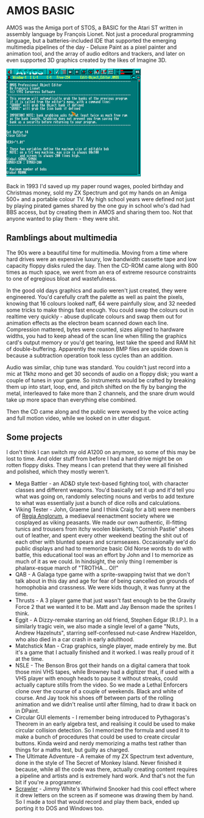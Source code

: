 # AMOS BASIC

AMOS was the Amiga port of STOS, a BASIC for the Atari ST written in assembly
language by François Lionet. Not just a procedural programming language, but a 
batteries-included IDE that supported the emerging multimedia pipelines of the
day - Deluxe Paint as a pixel painter and animation tool, and the array of
audio editors and trackers, and later on even supported 3D graphics created by
the likes of Imagine 3D.

![AMOS - The Creator](AMOS.png)

Back in 1993 I'd saved up my paper round wages, pooled birthday and Christmas
money, sold my ZX Spectrum and got my hands on an Amiga 500+ and a portable
colour TV. My high school years were defined not just by playing pirated games
shared by the one guy in school who's dad had BBS access, but by creating them
in AMOS and sharing them too. Not that anyone wanted to play them - they were
shit.

## Ramblings about multimedia

The 90s were a beautiful time for multimedia. Moving from a time where hard
drives were an expensive luxury, low bandwidth cassette tape and low capacity
floppy disks ruled the day. Then the CD-ROM came along with 800 times as much
space, we went from an era of extreme resource constraints to one of egregious
bloat and wastefulness. 

In the good old days graphics and audio weren't just created, they were
engineered. You'd carefully craft the palette as well as paint the pixels,
knowing that 16 colours looked naff, 64 were painfully slow, and 32 needed some
tricks to make things fast enough. You could swap the colours out in realtime
very quickly - abuse duplicate colours and swap them out for animation effects
as the electron beam scanned down each line. Compression mattered, bytes were
counted, sizes aligned to hardware widths, you had to keep ahead of the scan
line when filling the graphics card's output memory or you'd get tearing, lest
take the speed and RAM hit of double-buffering. Apparently the reason BMP files
are upside down is because a subtraction operation took less cycles than an
addition.

Audio was similar, chip tune was standard. You couldn't just record into a mic
at 11khz mono and get 30 seconds of audio on a floppy disk; you want a couple
of tunes in your game. So instruments would be crafted by breaking them up into
start, loop, end, and pitch shifted on the fly by banging the metal, interleaved
to fake more than 2 channels, and the snare drum would take up more space than
everything else combined.

Then the CD came along and the public were wowed by the voice acting and full
motion video, while we looked on in utter disgust.

## Some projects

I don't think I can switch my old A1200 on anymore, so some of this may be lost
to time. And older stuff from before I had a hard drive might be on rotten
floppy disks. They means I can pretend that they were all finished and polished,
which they mostly weren't.

* Mega Battler - an AD&D style text-based fighting tool, with character classes
  and different weapons. You'd basically set it up and it'd tell you what was
  going on, randomly selecting nouns and verbs to add texture to what was
  essentially just a bunch of dice rolls and calculations.
* Viking Tester - John, Graeme (and I think Craig for a bit) were members of
  [Regia Anglorum](https://regia.org/), a mediaeval reenactment society where
  we cosplayed as viking peasants. We made our own authentic, ill-fitting
  tunics and trousers from itchy woolen blankets, "Cornish Pastie" shoes out of
  leather, and spent every other weekend beating the shit out of each other
  with blunted spears and scramseaxes. Occasionally we'd do public displays and
  had to memorize basic Old Norse words to do with battle, this educational
  tool was an effort by John and I to memorize as much of it as we could. In
  hindsight, the only thing I remember is phalanx-esque march of "TROTHA... OI!"
* QAB - A Galaga type game with a sprite-swapping twist that we don't talk
  about in this day and age for fear of being cancelled on grounds of homophobia
  and crassness. We were kids though, it was funny at the time.
* Thrusts - A 3 player game that just wasn't fast enough to be the Gravity Force
  2 that we wanted it to be. Matt and Jay Benson made the sprites I think.
* Eggit - A Dizzy-remake starring an old friend, Stephen Edgar (R.I.P.). In a
  similarly tragic vein, we also made a single level of a game "Nuts, Andrew
  Hazelnuts", starring self-confessed nut-case Andrew Hazeldon, who also died
  in a car crash in early adulthood.
* Matchstick Man - Crap graphics, single player, made entirely by me. But it's
  a game that I actually finished and it worked. I was really proud of it at
  the time.
* NSLE - The Benson Bros got their hands on a digital camera that took those
  mini VHS tapes, while Browney had a digitizer that, if used with a VHS player
  with enough heads to pause it without streaks, could actually capture stills
  from the video. So we made a Lethal Enforcers clone over the course of a
  couple of weekends. Black and white of course. And Jay took his shoes off
  between parts of the rolling animation and we didn't realise until after
  filming, had to draw it back on in DPaint.
* Circular GUI elements - I remember being introduced to Pythagoras's Theorem
  in an early algebra test, and realising it could be used to make circular
  collision detection. So I memorized the formula and used it to make a bunch
  of procedures that could be used to create circular buttons. Kinda weird
  and nerdy memorizing a maths test rather than things for a maths test, but
  guilty as charged.
* The Ultimate Adventure - A remake of my ZX Spectrum text adventure, done in
  the style of The Secret of Monkey Island. Never finished it because, while
  all the code was there, actually creating content requires a pipeline and
  artists and is extremely hard work. And that's not the fun bit if you're a
  programmer.
* [Scrawler](scrawler) - Jimmy White's Whirlwind Snooker had this cool effect
  where it drew letters on the screen as if someone was drawing them by hand.
  So I made a tool that would record and play them back, ended up porting it
  to DOS and Windows too.

